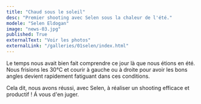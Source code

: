 ```yaml
---
title: "Chaud sous le soleil"
desc: "Premier shooting avec Selen sous la chaleur de l'été."
modele: "Selen Eldogan"
image: "news-03.jpg"
published: True
externalText: "Voir les photos"
externalLink: "/galleries/01selen/index.html"
---
```

Le temps nous avait bien fait comprendre ce jour là que nous étions en été. Nous frisions les 30°C et courir à gauche ou à droite pour avoir les 
bons angles devient rapidement fatiguant dans ces conditions.

Cela dit, nous avons réussi, avec Selen, à réaliser un shooting efficace et productif ! Á vous d'en juger.